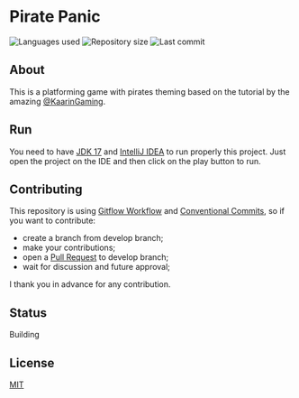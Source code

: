 # Pirate Panic

![Languages used](https://img.shields.io/github/languages/count/isadfrn/pirate-panic?style=flat-square)
![Repository size](https://img.shields.io/github/repo-size/isadfrn/pirate-panic?style=flat-square)
![Last commit](https://img.shields.io/github/last-commit/isadfrn/pirate-panic?style=flat-square)

## About

This is a platforming game with pirates theming based on the tutorial by the amazing [@KaarinGaming](https://www.youtube.com/@KaarinGaming).

## Run

You need to have [JDK 17](https://www.oracle.com/java/technologies/downloads/) and [IntelliJ IDEA](https://www.jetbrains.com/idea/) to run properly this project. Just open the project on the IDE and then click on the play button to run.

## Contributing

This repository is using [Gitflow Workflow](https://www.atlassian.com/git/tutorials/comparing-workflows/gitflow-workflow) and [Conventional Commits](https://www.conventionalcommits.org/en/v1.0.0/), so if you want to contribute:

- create a branch from develop branch;
- make your contributions;
- open a [Pull Request](https://docs.github.com/en/pull-requests/collaborating-with-pull-requests/proposing-changes-to-your-work-with-pull-requests/creating-a-pull-request) to develop branch;
- wait for discussion and future approval;

I thank you in advance for any contribution.

## Status

Building

## License

[MIT](./LICENSE)
